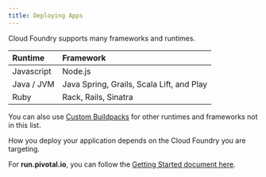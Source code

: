 ```yaml
---
title: Deploying Apps
---
```


Cloud Foundry supports many frameworks and runtimes.

| Runtime         			| Framework     							|
| :-------------  			|:------------- 							|
| Javascript	     		| Node.js 									|
| Java / JVM 				| Java Spring, Grails, Scala Lift, and Play |
| Ruby						| Rack, Rails, Sinatra						|

You can also use [Custom Buildpacks](buildpacks.html) for other runtimes and frameworks not in this list.

How you deploy your application depends on the Cloud Foundry you are targeting. 

For **run.pivotal.io**, you can follow the [Getting Started document here](../../dotcom/getting-started.html).
